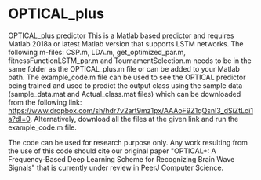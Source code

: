 # OPTICAL_plus
OPTICAL_plus predictor 
This is a Matlab based predictor and requires Matlab 2018a or latest Matlab version that supports LSTM networks. The following m-files: CSP.m, LDA.m, get_optimized_par.m, fitnessFunctionLSTM_par.m and TournamentSelection.m needs to be in the same folder as the OPTICAL_plus.m file or can be added to your Matlab path. The example_code.m file can be used to see the OPTICAL predictor being trained and used to predict the output class using the sample data (sample_data.mat and Actual_class.mat files) which can be downloaded from the following link: https://www.dropbox.com/sh/hdr7v2art9mz1px/AAAoF9Z1qQsnl3_dSiZtLoi1a?dl=0. Alternatively, download all the files at the given link and run the example_code.m file.

The code can be used for research purpose only. Any work resulting from the use of this code should cite our original paper "OPTICAL+: A Frequency-Based Deep Learning Scheme for Recognizing Brain Wave Signals" that is currently under review in PeerJ Computer Science.
